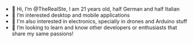 - 👋 Hi, I’m @TheRealSte, I am 21 years old, half German and half Italian
- 👀 I’m interested desktop and mobile applications
- 🔌 I'm also interested in electronics, specially in drones and Arduino stuff
- 💞️ I’m looking to learn and know other developers or enthusiasts that share my same passions!

<!---
TheRealSte/TheRealSte is a ✨ special ✨ repository because its `README.md` (this file) appears on your GitHub profile.
You can click the Preview link to take a look at your changes.
--->
